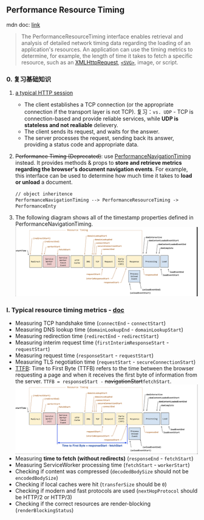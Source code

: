 ## Performance Resource Timing

mdn doc: [link](https://developer.mozilla.org/en-US/docs/Web/API/PerformanceResourceTiming)

> The PerformanceResourceTiming interface enables retrieval and analysis of detailed network timing data regarding the loading of an application's resources. An application can use the timing metrics to determine, for example, the length of time it takes to fetch a specific resource, such as an [XMLHttpRequest](https://developer.mozilla.org/en-US/docs/Web/API/XMLHttpRequest), [`<SVG>`](https://developer.mozilla.org/en-US/docs/Web/SVG/Element/svg), image, or script.

### 0. 复习基础知识

1. [a typical HTTP session](https://developer.mozilla.org/en-US/docs/Web/HTTP/Session)

   - The client establishes a TCP connection (or the appropriate connection if the transport layer is not TCP). 复习：`vs. UDP` - TCP is connection-based and provide reliable services, while **UDP is stateless and not realiable** delievery.
   - The client sends its request, and waits for the answer.
   - The server processes the request, sending back its answer, providing a status code and appropriate data.

2. <s>Performance Timing (Deprecated)</s>: use [PerformanceNavigationTiming](https://developer.mozilla.org/en-US/docs/Web/API/PerformanceNavigationTiming) instead. It provides methods & props to **store and retrieve metrics regarding the browser's document navigation events**. For example, this interface can be used to determine how much time it takes to **load or unload** a document.
   ```
   // object inheritence
   PerformanceNavigationTiming --> PerformanceResourceTiming -> PerformanceEnty
   ```
3. The following diagram shows all of the timestamp properties defined in PerformanceNavigationTiming.
   ![image](../assets/performance_timestamp_props.png)

### I. Typical resource timing metrics - [doc](https://developer.mozilla.org/en-US/docs/Web/API/PerformanceResourceTiming#typical_resource_timing_metrics)

- Measuring TCP handshake time (`connectEnd` - `connectStart`)
- Measuring DNS lookup time (`domainLookupEnd` - `domainLookupStart`)
- Measuring redirection time (`redirectEnd` - `redirectStart`)
- Measuring interim request time (`firstInterimResponseStart` - `requestStart`)
- Measuring request time (`responseStart` - `requestStart`)
- Measuring TLS negotiation time (`requestStart` - `secureConnectionStart`)
- [TTFB](https://developer.mozilla.org/en-US/docs/Glossary/Time_to_first_byte): Time to First Byte (TTFB) refers to the time between the browser requesting a page and when it receives the first byte of information from the server. `TTFB = responseStart -` <s>navigationStart</s>`fetchStart`.
  ![image](../assets//time-to-first-byte-chart.png)
- Measuring **time to fetch (without redirects)** (`responseEnd` - `fetchStart`)
- Measuring ServiceWorker processing time (`fetchStart` - `workerStart`)
- Checking if content was compressed (`decodedBodySize` should not be `encodedBodySize`)
- Checking if local caches were hit (`transferSize` should be `0`)
- Checking if modern and fast protocols are used (`nextHopProtocol` should be HTTP/2 or HTTP/3)
- Checking if the correct resources are render-blocking (`renderBlockingStatus`)

